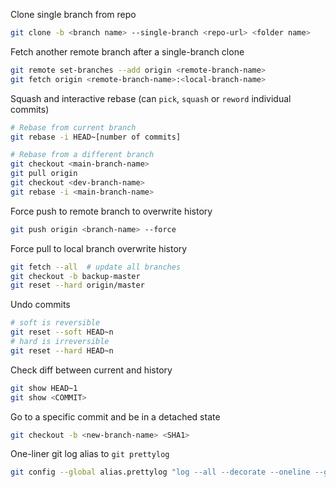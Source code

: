 Clone single branch from repo

```bash
git clone -b <branch name> --single-branch <repo-url> <folder name>
```

Fetch another remote branch after a single-branch clone

```bash
git remote set-branches --add origin <remote-branch-name>
git fetch origin <remote-branch-name>:<local-branch-name>
```

Squash and interactive rebase (can `pick`, `squash` or `reword` individual commits)

```bash
# Rebase from current branch
git rebase -i HEAD~[number of commits]

# Rebase from a different branch
git checkout <main-branch-name>
git pull origin
git checkout <dev-branch-name>
git rebase -i <main-branch-name>
```

Force push to remote branch to overwrite history

```bash
git push origin <branch-name> --force
```

Force pull to local branch overwrite history

```bash
git fetch --all  # update all branches
git checkout -b backup-master
git reset --hard origin/master
```

Undo commits

```bash
# soft is reversible
git reset --soft HEAD~n
# hard is irreversible
git reset --hard HEAD~n
```

Check diff between current and history

```bash
git show HEAD~1
git show <COMMIT>
```

Go to a specific commit and be in a detached state

```bash
git checkout -b <new-branch-name> <SHA1>
```

One-liner git log alias to `git prettylog`

```bash
git config --global alias.prettylog "log --all --decorate --oneline --graph"
```